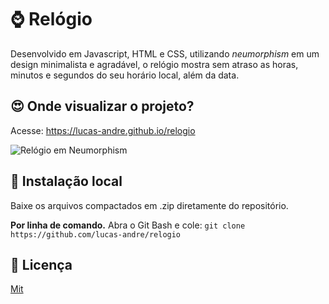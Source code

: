 # ⌚️ Relógio

Desenvolvido em Javascript, HTML e CSS, utilizando *neumorphism* em um design minimalista e agradável, o relógio mostra sem atraso as horas, minutos e segundos do seu horário local, além da data.


## 😍 Onde visualizar o projeto?

Acesse: https://lucas-andre.github.io/relogio  

![Relógio em Neumorphism](https://github.com/lucas-andre/lucas-andre.github.io/blob/master/relogio.png?raw=true)


## 📂 Instalação local 
Baixe os arquivos compactados em .zip diretamente do repositório.

**Por linha de comando.**
Abra o Git Bash e cole: `git clone https://github.com/lucas-andre/relogio`


## 📃 Licença 

[Mit](https://choosealicense.com/licenses/mit/)
